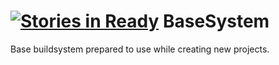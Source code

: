 [![Stories in Ready](https://badge.waffle.io/bonaducci/basesystem.png?label=ready&title=Ready)](https://waffle.io/bonaducci/basesystem)
BaseSystem
==========

Base buildsystem prepared to use while creating new projects.
